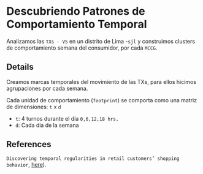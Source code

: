 # Descubriendo Patrones de Comportamiento Temporal

Analizamos las `TXs - VS` en un distrito de Lima -`sjl` y construimos clusters de comportamiento semana del consumidor, por cada  `MCCG`.


## Details

Creamos marcas temporales del movimiento de las TXs, para ellos hicimos agrupaciones por cada semana.


Cada unidad de comportamiento (`footprint`) se comporta como una matriz de dimensiones: `t` x `d` 

- `t`: 4 turnos durante el dia `0,6,12,18 hrs.`
- `d`: Cada dia de la semana

## References


`Discovering temporal regularities in retail customers’ shopping behavior`, [here][version]).


[unregistered]:http://docs.julialang.org/en/release-0.5/manual/packages/#installing-unregistered-packages
[version]:https://epjdatascience.springeropen.com/articles/10.1140/epjds/s13688-018-0133-0
[gadfly]:http://gadflyjl.org/stable/
